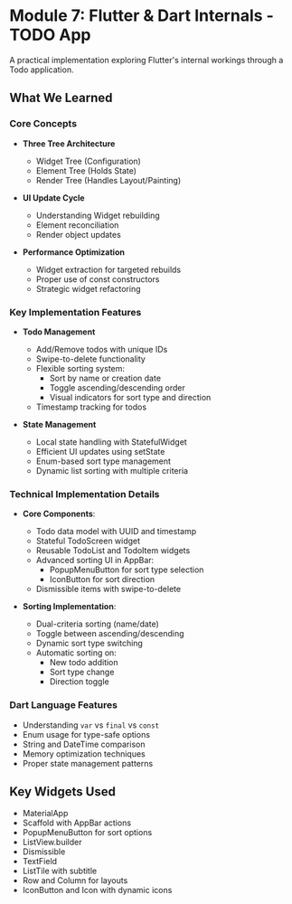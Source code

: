 # Module 7: Flutter & Dart Internals - TODO App

A practical implementation exploring Flutter's internal workings through a Todo application.

## What We Learned

### Core Concepts

- **Three Tree Architecture**

  - Widget Tree (Configuration)
  - Element Tree (Holds State)
  - Render Tree (Handles Layout/Painting)

- **UI Update Cycle**

  - Understanding Widget rebuilding
  - Element reconciliation
  - Render object updates

- **Performance Optimization**
  - Widget extraction for targeted rebuilds
  - Proper use of const constructors
  - Strategic widget refactoring

### Key Implementation Features

- **Todo Management**

  - Add/Remove todos with unique IDs
  - Swipe-to-delete functionality
  - Flexible sorting system:
    - Sort by name or creation date
    - Toggle ascending/descending order
    - Visual indicators for sort type and direction
  - Timestamp tracking for todos

- **State Management**
  - Local state handling with StatefulWidget
  - Efficient UI updates using setState
  - Enum-based sort type management
  - Dynamic list sorting with multiple criteria

### Technical Implementation Details

- **Core Components**:

  - Todo data model with UUID and timestamp
  - Stateful TodoScreen widget
  - Reusable TodoList and TodoItem widgets
  - Advanced sorting UI in AppBar:
    - PopupMenuButton for sort type selection
    - IconButton for sort direction
  - Dismissible items with swipe-to-delete

- **Sorting Implementation**:
  - Dual-criteria sorting (name/date)
  - Toggle between ascending/descending
  - Dynamic sort type switching
  - Automatic sorting on:
    - New todo addition
    - Sort type change
    - Direction toggle

### Dart Language Features

- Understanding `var` vs `final` vs `const`
- Enum usage for type-safe options
- String and DateTime comparison
- Memory optimization techniques
- Proper state management patterns

## Key Widgets Used

- MaterialApp
- Scaffold with AppBar actions
- PopupMenuButton for sort options
- ListView.builder
- Dismissible
- TextField
- ListTile with subtitle
- Row and Column for layouts
- IconButton and Icon with dynamic icons
